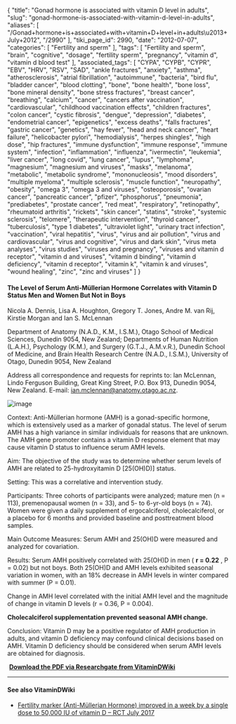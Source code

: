{
    "title": "Gonad hormone is associated with vitamin D level in adults",
    "slug": "gonad-hormone-is-associated-with-vitamin-d-level-in-adults",
    "aliases": [
        "/Gonad+hormone+is+associated+with+vitamin+D+level+in+adults\u2013+July+2012",
        "/2990"
    ],
    "tiki_page_id": 2990,
    "date": "2012-07-07",
    "categories": [
        "Fertility and sperm"
    ],
    "tags": [
        "Fertility and sperm",
        "brain",
        "cognitive",
        "dosage",
        "fertility sperm",
        "pregnancy",
        "vitamin d",
        "vitamin d blood test"
    ],
    "associated_tags": [
        "CYPA",
        "CYPB",
        "CYPR",
        "EBV",
        "HRV",
        "RSV",
        "SAD",
        "ankle fractures",
        "anxiety",
        "asthma",
        "atherosclerosis",
        "atrial fibrillation",
        "autoimmune",
        "bacteria",
        "bird flu",
        "bladder cancer",
        "blood clotting",
        "bone",
        "bone health",
        "bone loss",
        "bone mineral density",
        "bone stress fractures",
        "breast cancer",
        "breathing",
        "calcium",
        "cancer",
        "cancers after vaccination",
        "cardiovascular",
        "childhood vaccination effects",
        "children fractures",
        "colon cancer",
        "cystic fibrosis",
        "dengue",
        "depression",
        "diabetes",
        "endometrial cancer",
        "epigenetics",
        "excess deaths",
        "falls fractures",
        "gastric cancer",
        "genetics",
        "hay fever",
        "head and neck cancer",
        "heart failure",
        "helicobacter pylori",
        "hemodialysis",
        "herpes shingles",
        "high dose",
        "hip fractures",
        "immune dysfunction",
        "immune response",
        "immune system",
        "infection",
        "inflammation",
        "influenza",
        "ivermectin",
        "leukemia",
        "liver cancer",
        "long covid",
        "lung cancer",
        "lupus",
        "lymphoma",
        "magnesium",
        "magnesium and viruses",
        "masks",
        "melanoma",
        "metabolic",
        "metabolic syndrome",
        "mononucleosis",
        "mood disorders",
        "multiple myeloma",
        "multiple sclerosis",
        "muscle function",
        "neuropathy",
        "obesity",
        "omega 3",
        "omega 3 and viruses",
        "osteoporosis",
        "ovarian cancer",
        "pancreatic cancer",
        "pfizer",
        "phosphorus",
        "pneumonia",
        "prediabetes",
        "prostate cancer",
        "red meat",
        "respiratory",
        "retinopathy",
        "rheumatoid arthritis",
        "rickets",
        "skin cancer",
        "statins",
        "stroke",
        "systemic sclerosis",
        "telomere",
        "therapeutic intervention",
        "thyroid cancer",
        "tuberculosis",
        "type 1 diabetes",
        "ultraviolet light",
        "urinary tract infection",
        "vaccination",
        "viral hepatitis",
        "virus",
        "virus and air pollution",
        "virus and cardiovascular",
        "virus and cognitive",
        "virus and dark skin",
        "virus meta analyses",
        "virus studies",
        "viruses and pregnancy",
        "viruses and vitamin d receptor",
        "vitamin d and viruses",
        "vitamin d binding",
        "vitamin d deficiency",
        "vitamin d receptor",
        "vitamin k",
        "vitamin k and viruses",
        "wound healing",
        "zinc",
        "zinc and viruses"
    ]
}


#### The Level of Serum Anti-Müllerian Hormone Correlates with Vitamin D Status Men and Women But Not in Boys

Nicola A. Dennis, Lisa A. Houghton, Gregory T. Jones, Andre M. van Rij, Kirstie Morgan and Ian S. McLennan

Department of Anatomy (N.A.D., K.M., I.S.M.), Otago School of Medical Sciences, Dunedin 9054, New Zealand; Departments of Human Nutrition (L.A.H.), Psychology (K.M.), and Surgery (G.T.J., A.M.v.R.), Dunedin School of Medicine, and Brain Health Research Centre (N.A.D., I.S.M.), University of Otago, Dunedin 9054, New Zealand

Address all correspondence and requests for reprints to: Ian McLennan, Lindo Ferguson Building, Great King Street, P.O. Box 913, Dunedin 9054, New Zealand. E-mail: ian.mclennan@anatomy.otago.ac.nz.

<img src="https://d378j1rmrlek7x.cloudfront.net/attachments/jpeg/amh-vitd-delta.jpg" alt="image">

Context: Anti-Müllerian hormone (AMH) is a gonad-specific hormone, which is extensively used as a marker of gonadal status. The level of serum AMH has a high variance in similar individuals for reasons that are unknown. The AMH gene promoter contains a vitamin D response element that may cause vitamin D status to influence serum AMH levels.

Aim: The objective of the study was to determine whether serum levels of AMH are related to 25-hydroxyitamin D <span>[25(OH)D)]</span> status.

Setting: This was a correlative and intervention study.

Participants: Three cohorts of participants were analyzed; mature men (n = 113), premenopausal women (n = 33), and 5- to 6-yr-old boys (n = 74). Women were given a daily supplement of ergocalciferol, cholecalciferol, or a placebo for 6 months and provided baseline and posttreatment blood samples.

Main Outcome Measures: Serum AMH and 25(OH)D were measured and analyzed for covariation.

Results: Serum AMH positively correlated with 25(OH)D in men ( **r = 0.22** , P = 0.02) but not boys. Both 25(OH)D and AMH levels exhibited seasonal variation in women, with an 18% decrease in AMH levels in winter compared with summer (P = 0.01). 

Change in AMH level correlated with the initial AMH level and the magnitude of change in vitamin D levels (r = 0.36, P = 0.004). 

 **Cholecalciferol supplementation prevented seasonal AMH change.** 

Conclusion: Vitamin D may be a positive regulator of AMH production in adults, and vitamin D deficiency may confound clinical decisions based on AMH. Vitamin D deficiency should be considered when serum AMH levels are obtained for diagnosis.

 **<i class="fas fa-file-pdf" style="margin-right: 0.3em;"></i><a href="https://d378j1rmrlek7x.cloudfront.net/attachments/pdf/the-level-of-serum-anti-mullerian-hormone.pdf">Download the PDF via Researchgate from VitaminDWiki</a>** 

---

#### See also VitaminDWiki

* [Fertility marker (Anti-Müllerian Hormone) improved in a week by a single dose to 50,000 IU of vitamin D – RCT July 2017](/tags/fertility-marker-anti-müllerian-hormone-improved-in-a-week-by-a-single-dose-to-50000-iu-of-vitamin-d-rct-july-2017.html)